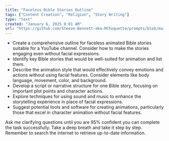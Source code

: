 ```yaml
---
title: "Faceless Bible Stories Outline"
tags: ["Content Creation", "Religion", "Story Writing"]
type: "text"
created: "January 6, 2025 8:01 AM"
url: "https://github.com/Steeve-Bennett-aka-MChoquette/prompts/blob/main/faceless_bible_stories_outline.md"
---
```


- Create a comprehensive outline for faceless animated Bible stories suitable for a YouTube channel. Consider how to make the stories engaging even without facial expressions.
- Identify key Bible stories that would be well-suited for animation and list them.
- Describe the animation style that would effectively convey emotions and actions without using facial features. Consider elements like body language, movement, color, and background.
- Develop a script or narrative structure for one Bible story, focusing on important plot points and character actions.
- Explore techniques for using sound and music to enhance the storytelling experience in place of facial expressions.
- Suggest potential tools and software for creating animations, particularly those that excel in character animation without facial features.

Ask me clarifying questions until you are 95% confident you can complete the task successfully. Take a deep breath and take it step by step. Remember to search the internet to retrieve up-to-date information.